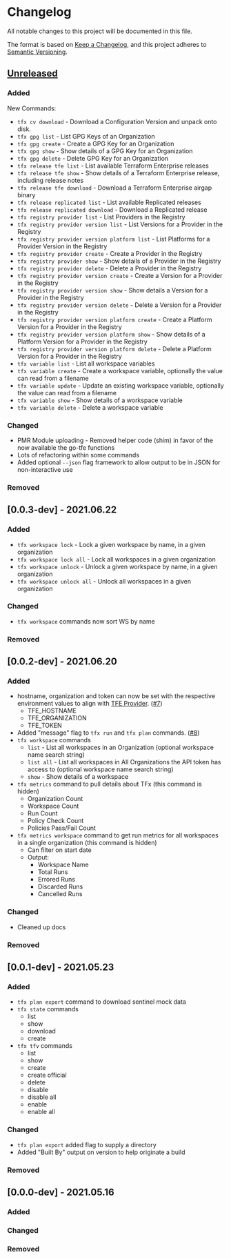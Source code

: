 # Changelog

All notable changes to this project will be documented in this file.

The format is based on [Keep a Changelog](https://keepachangelog.com/en/1.0.0/),
and this project adheres to [Semantic Versioning](https://semver.org/spec/v2.0.0.html).

## [Unreleased]

### Added

New Commands:

* `tfx cv download` - Download a Configuration Version and unpack onto disk.
* `tfx gpg list` - List GPG Keys of an Organization
* `tfx gpg create` - Create a GPG Key for an Organization
* `tfx gpg show` - Show details of a GPG Key for an Organization
* `tfx gpg delete` - Delete GPG Key for an Organization
* `tfx release tfe list` - List available Terraform Enterprise releases
* `tfx release tfe show` - Show details of a Terraform Enterprise release, including release notes
* `tfx release tfe download` - Download a Terraform Enterprise airgap binary
* `tfx release replicated list` - List available Replicated releases
* `tfx release replicated download` - Download a Replicated release
* `tfx registry provider list` - List Providers in the Registry
* `tfx registry provider version list` - List Versions for a Provider in the Registry
* `tfx registry provider version platform list` - List Platforms for a Provider Version in the Registry
* `tfx registry provider create` - Create a Provider in the Registry
* `tfx registry provider show` - Show details of a Provider in the Registry
* `tfx registry provider delete` - Delete a Provider in the Registry
* `tfx registry provider version create` - Create a Version for a Provider in the Registry
* `tfx registry provider version show` - Show details a Version for a Provider in the Registry
* `tfx registry provider version delete` - Delete a Version for a Provider in the Registry
* `tfx registry provider version platform create` - Create a Platform Version for a Provider in the Registry
* `tfx registry provider version platform show` - Show details of a Platform Version for a Provider in the Registry
* `tfx registry provider version platform delete` - Delete a Platform Version for a Provider in the Registry
* `tfx variable list` - List all workspace variables
* `tfx variable create` - Create a workspace variable, optionally the value can read from a filename
* `tfx variable update` - Update an existing workspace variable, optionally the value can read from a filename
* `tfx variable show` - Show details of a workspace variable
* `tfx variable delete` - Delete a workspace variable



### Changed

* PMR Module uploading - Removed helper code (shim) in favor of the now available the go-tfe functions
* Lots of refactoring within some commands
* Added optional `--json` flag framework to allow output to be in JSON for non-interactive use

### Removed

## [0.0.3-dev] - 2021.06.22

### Added

* `tfx workspace lock` - Lock a given workspace by name, in a given organization
* `tfx workspace lock all` - Lock all workspaces in a given organization
* `tfx workspace unlock` - Unlock a given workspace by name, in a given organization
* `tfx workspace unlock all` - Unlock all workspaces in a given organization

### Changed

* `tfx workspace` commands now sort WS by name

### Removed

## [0.0.2-dev] - 2021.06.20

### Added

* hostname, organization and token can now be set with the respective environment values to align with [TFE Provider](https://registry.terraform.io/providers/hashicorp/tfe/latest/docs). ([#7](https://github.com/straubt1/tfx/issues/7))
  * TFE_HOSTNAME
  * TFE_ORGANIZATION
  * TFE_TOKEN
* Added "message" flag to `tfx run` and `tfx plan` commands. ([#8](https://github.com/straubt1/tfx/issues/8))
* `tfx workspace` commands
  * `list` - List all workspaces in an Organization (optional workspace name search string) 
  * `list all` - List all workspaces in All Organizations the API token has access to (optional workspace name search string) 
  * `show` - Show details of a workspace
* `tfx metrics` command to pull details about TFx (this command is hidden)
  * Organization Count
  * Workspace Count
  * Run Count
  * Policy Check Count
  * Policies Pass/Fail Count
* `tfx metrics workspace` command to get run metrics for all workspaces in a single organization (this command is hidden)
  * Can filter on start date
  * Output:
    * Workspace Name
    * Total Runs
    * Errored Runs
    * Discarded Runs
    * Cancelled Runs

### Changed

* Cleaned up docs

### Removed

## [0.0.1-dev] - 2021.05.23

### Added

* `tfx plan export` command to download sentinel mock data
* `tfx state` commands
  * list
  * show
  * download
  * create
* `tfx tfv` commands
  * list
  * show
  * create
  * create official
  * delete
  * disable
  * disable all
  * enable
  * enable all

### Changed

* `tfx plan export` added flag to supply a directory
* Added "Built By" output on version to help originate a build

### Removed

## [0.0.0-dev] - 2021.05.16

### Added

### Changed

### Removed


[Unreleased]: https://github.com/straubt1/tfx/compare/v1.0.0...HEAD
[0.0.1]: https://github.com/ostraubt1/tfx/compare/v0.0.0...v0.0.1 
[0.0.0]: https://github.com/straubt1/tfx/releases/tag/v0.0.1

